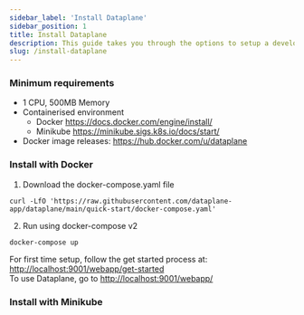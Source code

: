 ```yaml
---
sidebar_label: 'Install Dataplane'
sidebar_position: 1
title: Install Dataplane
description: This guide takes you through the options to setup a development environment for Dataplane. 
slug: /install-dataplane
---
```


### Minimum requirements

* 1 CPU, 500MB Memory
* Containerised environment
    - Docker https://docs.docker.com/engine/install/
    - Minikube https://minikube.sigs.k8s.io/docs/start/
* Docker image releases: https://hub.docker.com/u/dataplane


### Install with Docker

1. Download the docker-compose.yaml file

```shell
curl -LfO 'https://raw.githubusercontent.com/dataplane-app/dataplane/main/quick-start/docker-compose.yaml'
```

2. Run using docker-compose v2

```shell
docker-compose up
```

For first time setup, follow the get started process at: <a href="http://localhost:9001/webapp/get-started">http://localhost:9001/webapp/get-started</a><br />
To use Dataplane, go to <a href="http://localhost:9001/webapp/get-started">http://localhost:9001/webapp/</a>


### Install with Minikube

